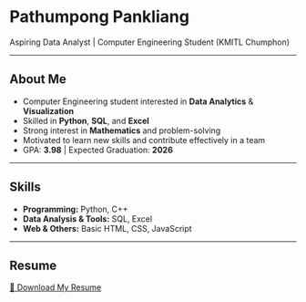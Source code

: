 # Pathumpong Pankliang

Aspiring Data Analyst | Computer Engineering Student (KMITL Chumphon)

---

## About Me
- Computer Engineering student interested in **Data Analytics** & **Visualization**  
- Skilled in **Python**, **SQL**, and **Excel**  
- Strong interest in **Mathematics** and problem-solving  
- Motivated to learn new skills and contribute effectively in a team  
- GPA: **3.98** | Expected Graduation: **2026**

---

## Skills
- **Programming:** Python, C++  
- **Data Analysis & Tools:** SQL, Excel  
- **Web & Others:** Basic HTML, CSS, JavaScript  

---

## Resume
[📄 Download My Resume](./resume.pdf)
